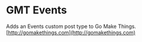 # GMT Events
Adds an Events custom post type to Go Make Things. [http://gomakethings.com](http://gomakethings.com)